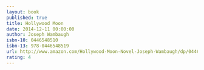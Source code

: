 ```yaml
---
layout: book
published: true
title: Hollywood Moon
date: 2014-12-11 00:00:00
author: Joseph Wambaugh 
isbn-10: 0446548510
isbn-13: 978-0446548519
url: http://www.amazon.com/Hollywood-Moon-Novel-Joseph-Wambaugh/dp/0446548510/ref=sr_1_1?s=books&ie=UTF8&qid=1434744858&sr=1-1&keywords=hollywood+moon
rating: 4
---
```


